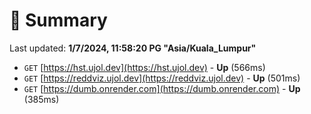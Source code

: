 # 📖 Summary
Last updated: **1/7/2024, 11:58:20 PG "Asia/Kuala_Lumpur"**

- `GET` [https://hst.ujol.dev](https://hst.ujol.dev) - **Up** (566ms)
- `GET` [https://reddviz.ujol.dev](https://reddviz.ujol.dev) - **Up** (501ms)
- `GET` [https://dumb.onrender.com](https://dumb.onrender.com) - **Up** (385ms)
